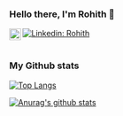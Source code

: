 ### Hello there, I'm Rohith 👋
[![Linkedin: Rohith](https://img.shields.io/badge/-Rohith%20Pervala-blue?style=flat-square&logo=Linkedin&logoColor=white&link=https://www.linkedin.com/in/rohith-pervala/)](https://www.linkedin.com/in/rohith-pervala/)
<a href="https://discord.gg/MSUvu9TcZU">
  <img align="left" alt="Personaldiscord" width="21px" src="https://raw.githubusercontent.com/anuraghazra/anuraghazra/master/assets/discord-round.svg" />
</a>
<br/> <br/>


### My Github stats

[![Top Langs](https://github-readme-stats.vercel.app/api/top-langs/?username=8wgf3b&theme=synthwave&hide=jupyter%20Notebook&layout=compact)](https://github.com/anuraghazra/github-readme-stats)

[![Anurag's github stats](https://github-readme-stats.vercel.app/api?username=8wgf3b&show_icons=true&include_all_commits=true&theme=synthwave)](https://github.com/anuraghazra/github-readme-stats)
